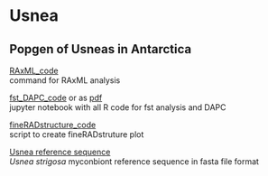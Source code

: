 # Usnea
## Popgen of Usneas in Antarctica  

[RAxML_code](./RAxML.sh)  
command for RAxML analysis  
  
[fst_DAPC_code](./r-workflow/RADseq%20Usnea.ipynb) or as [pdf](./RADseq_Usnea.pdf)  
jupyter notebook with all R code for fst analysis and DAPC  

[fineRADstructure_code](./fineRADstructure.sh)  
script to create fineRADstruture plot  

[Usnea reference sequence](./Usnea_14861_mycobiont_10kbplus.fasta)  
*Usnea strigosa* myconbiont reference sequence in fasta file format  
